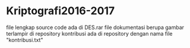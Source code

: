 # Kriptografi2016-2017
file lengkap source code ada di DES.rar
file dokumentasi berupa gambar terlampir di repository
kontribusi ada di repository dengan nama file "kontribusi.txt"
